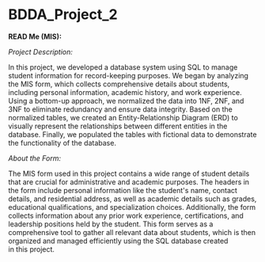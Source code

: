 # BDDA_Project_2

**READ Me (MIS):**

*Project Description:*

In this project, we developed a database system using SQL to manage student information for record-keeping purposes. We began by analyzing the MIS form, which collects comprehensive details about students, including personal information, academic history, and work experience. Using a bottom-up approach, we normalized the data into 1NF, 2NF, and 3NF to eliminate redundancy and ensure data integrity. Based on the normalized tables, we created an Entity-Relationship Diagram (ERD) to visually represent the relationships between different entities in the database. Finally, we populated the tables with fictional data to demonstrate the functionality of the database.

*About the Form:*

The MIS form used in this project contains a wide range of student details that are crucial for administrative and academic purposes. The headers in the form include personal information like the student's name, contact details, and residential address, as well as academic details such as grades, educational qualifications, and specialization choices. Additionally, the form collects information about any prior work experience, certifications, and leadership positions held by the student. This form serves as a comprehensive tool to gather all relevant data about students, which is then organized and managed efficiently using the SQL database created in this project.
